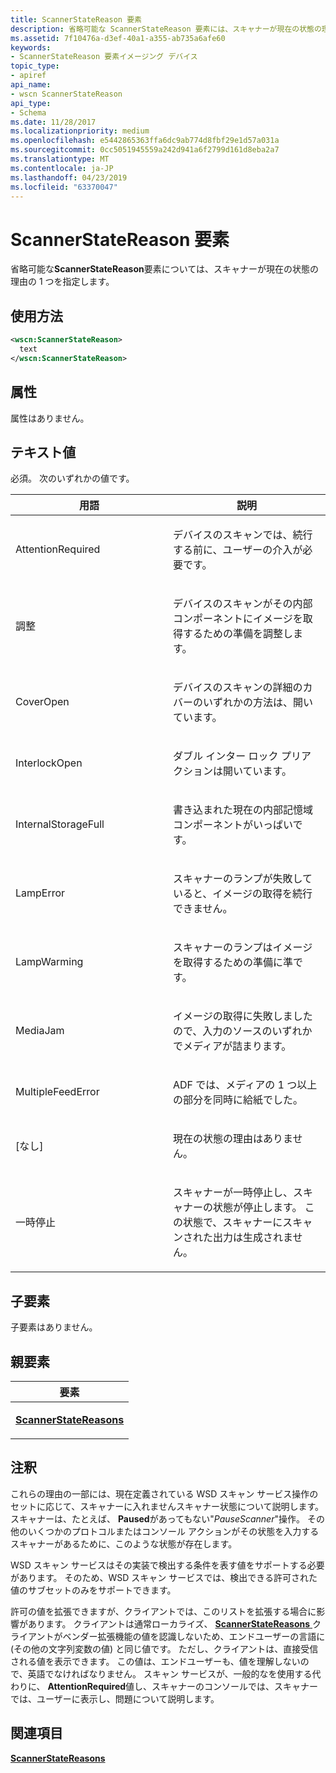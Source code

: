 ```yaml
---
title: ScannerStateReason 要素
description: 省略可能な ScannerStateReason 要素には、スキャナーが現在の状態の理由についての情報の 1 つを指定します。
ms.assetid: 7f10476a-d3ef-40a1-a355-ab735a6afe60
keywords:
- ScannerStateReason 要素イメージング デバイス
topic_type:
- apiref
api_name:
- wscn ScannerStateReason
api_type:
- Schema
ms.date: 11/28/2017
ms.localizationpriority: medium
ms.openlocfilehash: e5442865363ffa6dc9ab774d8fbf29e1d57a031a
ms.sourcegitcommit: 0cc5051945559a242d941a6f2799d161d8eba2a7
ms.translationtype: MT
ms.contentlocale: ja-JP
ms.lasthandoff: 04/23/2019
ms.locfileid: "63370047"
---
```

# <a name="scannerstatereason-element"></a>ScannerStateReason 要素


省略可能な**ScannerStateReason**要素については、スキャナーが現在の状態の理由の 1 つを指定します。

<a name="usage"></a>使用方法
-----

```xml
<wscn:ScannerStateReason>
  text
</wscn:ScannerStateReason>
```

<a name="attributes"></a>属性
----------

属性はありません。

<a name="text-value"></a>テキスト値
----------

必須。 次のいずれかの値です。

<table>
<colgroup>
<col width="50%" />
<col width="50%" />
</colgroup>
<thead>
<tr class="header">
<th>用語</th>
<th>説明</th>
</tr>
</thead>
<tbody>
<tr class="odd">
<td><p><span id="AttentionRequired"></span><span id="attentionrequired"></span><span id="ATTENTIONREQUIRED"></span>AttentionRequired</p></td>
<td><p>デバイスのスキャンでは、続行する前に、ユーザーの介入が必要です。</p></td>
</tr>
<tr class="even">
<td><p><span id="Calibrating"></span><span id="calibrating"></span><span id="CALIBRATING"></span>調整</p></td>
<td><p>デバイスのスキャンがその内部コンポーネントにイメージを取得するための準備を調整します。</p></td>
</tr>
<tr class="odd">
<td><p><span id="CoverOpen"></span><span id="coveropen"></span><span id="COVEROPEN"></span>CoverOpen</p></td>
<td><p>デバイスのスキャンの詳細のカバーのいずれかの方法は、開いています。</p></td>
</tr>
<tr class="even">
<td><p><span id="InterlockOpen"></span><span id="interlockopen"></span><span id="INTERLOCKOPEN"></span>InterlockOpen</p></td>
<td><p>ダブル インター ロック プリアクションは開いています。</p></td>
</tr>
<tr class="odd">
<td><p><span id="InternalStorageFull"></span><span id="internalstoragefull"></span><span id="INTERNALSTORAGEFULL"></span>InternalStorageFull</p></td>
<td><p>書き込まれた現在の内部記憶域コンポーネントがいっぱいです。</p></td>
</tr>
<tr class="even">
<td><p><span id="LampError"></span><span id="lamperror"></span><span id="LAMPERROR"></span>LampError</p></td>
<td><p>スキャナーのランプが失敗していると、イメージの取得を続行できません。</p></td>
</tr>
<tr class="odd">
<td><p><span id="LampWarming"></span><span id="lampwarming"></span><span id="LAMPWARMING"></span>LampWarming</p></td>
<td><p>スキャナーのランプはイメージを取得するための準備に準です。</p></td>
</tr>
<tr class="even">
<td><p><span id="MediaJam"></span><span id="mediajam"></span><span id="MEDIAJAM"></span>MediaJam</p></td>
<td><p>イメージの取得に失敗しましたので、入力のソースのいずれかでメディアが詰まります。</p></td>
</tr>
<tr class="odd">
<td><p><span id="MultipleFeedError"></span><span id="multiplefeederror"></span><span id="MULTIPLEFEEDERROR"></span>MultipleFeedError</p></td>
<td><p>ADF では、メディアの 1 つ以上の部分を同時に給紙でした。</p></td>
</tr>
<tr class="even">
<td><p><span id="None"></span><span id="none"></span><span id="NONE"></span>[なし]</p></td>
<td><p>現在の状態の理由はありません。</p></td>
</tr>
<tr class="odd">
<td><p><span id="Paused"></span><span id="paused"></span><span id="PAUSED"></span>一時停止</p></td>
<td><p>スキャナーが一時停止し、スキャナーの状態が停止します。 この状態で、スキャナーにスキャンされた出力は生成されません。</p></td>
</tr>
</tbody>
</table>

 

## <a name="child-elements"></a>子要素


子要素はありません。

## <a name="parent-elements"></a>親要素


<table>
<colgroup>
<col width="100%" />
</colgroup>
<thead>
<tr class="header">
<th>要素</th>
</tr>
</thead>
<tbody>
<tr class="odd">
<td><p><a href="scannerstatereasons.md" data-raw-source="[&lt;strong&gt;ScannerStateReasons&lt;/strong&gt;](scannerstatereasons.md)"><strong>ScannerStateReasons</strong></a></p></td>
</tr>
</tbody>
</table>

<a name="remarks"></a>注釈
-------

これらの理由の一部には、現在定義されている WSD スキャン サービス操作のセットに応じて、スキャナーに入れませんスキャナー状態について説明します。 スキャナーは、たとえば、 **Paused**があってもない"*PauseScanner*"操作。 その他のいくつかのプロトコルまたはコンソール アクションがその状態を入力するスキャナーがあるために、このような状態が存在します。

WSD スキャン サービスはその実装で検出する条件を表す値をサポートする必要があります。 そのため、WSD スキャン サービスでは、検出できる許可された値のサブセットのみをサポートできます。

許可の値を拡張できますが、クライアントでは、このリストを拡張する場合に影響があります。 クライアントは通常ローカライズ、 [ **ScannerStateReasons** ](scannerstatereasons.md)クライアントがベンダー拡張機能の値を認識しないため、エンドユーザーの言語に (その他の文字列変数の値) と同じ値です。 ただし、クライアントは、直接受信される値を表示できます。 この値は、エンドユーザーも、値を理解しないので、英語でなければなりません。 スキャン サービスが、一般的なを使用する代わりに、 **AttentionRequired**値し、スキャナーのコンソールでは、スキャナーでは、ユーザーに表示し、問題について説明します。

## <a name="see-also"></a>関連項目


[**ScannerStateReasons**](scannerstatereasons.md)

 

 






